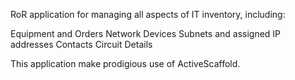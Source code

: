 RoR application for managing all aspects of IT inventory, including:

Equipment and Orders
Network Devices
Subnets and assigned IP addresses
Contacts
Circuit Details

This application make prodigious use of ActiveScaffold.
